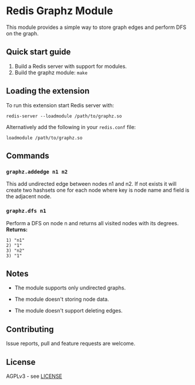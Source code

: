 Redis Graphz Module
===

This module provides a simple way to store graph edges and perform DFS on the graph.

Quick start guide
---

1. Build a Redis server with support for modules.
2. Build the graphz module: `make`

Loading the extension
---

To run this extension start Redis server with:

    redis-server --loadmodule /path/to/graphz.so

Alternatively add the following in your `redis.conf` file:

    loadmodule /path/to/graphz.so

Commands
---

### `graphz.addedge n1 n2`
This add undirected edge between nodes n1 and n2. If not exists it will create two hashsets one for each node where key is node name and field is the adjacent node.

### `graphz.dfs n1`
Perform a DFS on node n and returns all visited nodes with its degrees.
**Returns:** 
```
1) "n1"
2) "1"
3) "n2"
3) "1"
```


Notes
---

* The module supports only undirected graphs.

* The module doesn't storing node data.

* The module doesn't support deleting edges.

Contributing
---

Issue reports, pull and feature requests are welcome.

License
---

AGPLv3 - see [LICENSE](LICENSE)